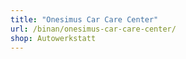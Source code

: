 ```yaml
---
title: "Onesimus Car Care Center"
url: /binan/onesimus-car-care-center/
shop: Autowerkstatt
---
```

